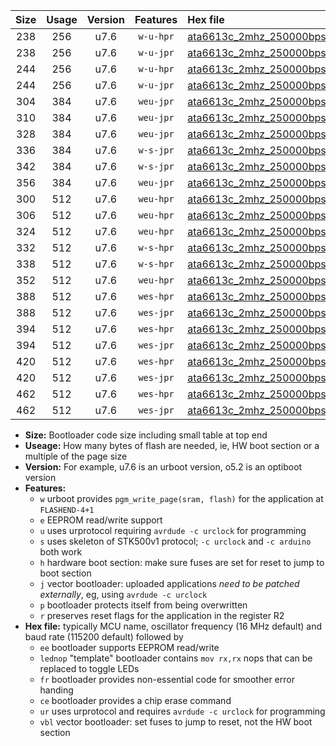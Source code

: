 |Size|Usage|Version|Features|Hex file|
|:-:|:-:|:-:|:-:|:--|
|238|256|u7.6|`w-u-hpr`|[ata6613c_2mhz_250000bps_ur.hex](https://raw.githubusercontent.com/stefanrueger/urboot/main/ata6613c_2mhz_250000bps_ur.hex)|
|238|256|u7.6|`w-u-jpr`|[ata6613c_2mhz_250000bps_ur_vbl.hex](https://raw.githubusercontent.com/stefanrueger/urboot/main/ata6613c_2mhz_250000bps_ur_vbl.hex)|
|244|256|u7.6|`w-u-hpr`|[ata6613c_2mhz_250000bps_lednop_ur.hex](https://raw.githubusercontent.com/stefanrueger/urboot/main/ata6613c_2mhz_250000bps_lednop_ur.hex)|
|244|256|u7.6|`w-u-jpr`|[ata6613c_2mhz_250000bps_lednop_ur_vbl.hex](https://raw.githubusercontent.com/stefanrueger/urboot/main/ata6613c_2mhz_250000bps_lednop_ur_vbl.hex)|
|304|384|u7.6|`weu-jpr`|[ata6613c_2mhz_250000bps_ee_ur_vbl.hex](https://raw.githubusercontent.com/stefanrueger/urboot/main/ata6613c_2mhz_250000bps_ee_ur_vbl.hex)|
|310|384|u7.6|`weu-jpr`|[ata6613c_2mhz_250000bps_ee_lednop_ur_vbl.hex](https://raw.githubusercontent.com/stefanrueger/urboot/main/ata6613c_2mhz_250000bps_ee_lednop_ur_vbl.hex)|
|328|384|u7.6|`weu-jpr`|[ata6613c_2mhz_250000bps_ee_lednop_fr_ur_vbl.hex](https://raw.githubusercontent.com/stefanrueger/urboot/main/ata6613c_2mhz_250000bps_ee_lednop_fr_ur_vbl.hex)|
|336|384|u7.6|`w-s-jpr`|[ata6613c_2mhz_250000bps_vbl.hex](https://raw.githubusercontent.com/stefanrueger/urboot/main/ata6613c_2mhz_250000bps_vbl.hex)|
|342|384|u7.6|`w-s-jpr`|[ata6613c_2mhz_250000bps_lednop_vbl.hex](https://raw.githubusercontent.com/stefanrueger/urboot/main/ata6613c_2mhz_250000bps_lednop_vbl.hex)|
|356|384|u7.6|`weu-jpr`|[ata6613c_2mhz_250000bps_ee_lednop_fr_ce_ur_vbl.hex](https://raw.githubusercontent.com/stefanrueger/urboot/main/ata6613c_2mhz_250000bps_ee_lednop_fr_ce_ur_vbl.hex)|
|300|512|u7.6|`weu-hpr`|[ata6613c_2mhz_250000bps_ee_ur.hex](https://raw.githubusercontent.com/stefanrueger/urboot/main/ata6613c_2mhz_250000bps_ee_ur.hex)|
|306|512|u7.6|`weu-hpr`|[ata6613c_2mhz_250000bps_ee_lednop_ur.hex](https://raw.githubusercontent.com/stefanrueger/urboot/main/ata6613c_2mhz_250000bps_ee_lednop_ur.hex)|
|324|512|u7.6|`weu-hpr`|[ata6613c_2mhz_250000bps_ee_lednop_fr_ur.hex](https://raw.githubusercontent.com/stefanrueger/urboot/main/ata6613c_2mhz_250000bps_ee_lednop_fr_ur.hex)|
|332|512|u7.6|`w-s-hpr`|[ata6613c_2mhz_250000bps.hex](https://raw.githubusercontent.com/stefanrueger/urboot/main/ata6613c_2mhz_250000bps.hex)|
|338|512|u7.6|`w-s-hpr`|[ata6613c_2mhz_250000bps_lednop.hex](https://raw.githubusercontent.com/stefanrueger/urboot/main/ata6613c_2mhz_250000bps_lednop.hex)|
|352|512|u7.6|`weu-hpr`|[ata6613c_2mhz_250000bps_ee_lednop_fr_ce_ur.hex](https://raw.githubusercontent.com/stefanrueger/urboot/main/ata6613c_2mhz_250000bps_ee_lednop_fr_ce_ur.hex)|
|388|512|u7.6|`wes-hpr`|[ata6613c_2mhz_250000bps_ee.hex](https://raw.githubusercontent.com/stefanrueger/urboot/main/ata6613c_2mhz_250000bps_ee.hex)|
|388|512|u7.6|`wes-jpr`|[ata6613c_2mhz_250000bps_ee_vbl.hex](https://raw.githubusercontent.com/stefanrueger/urboot/main/ata6613c_2mhz_250000bps_ee_vbl.hex)|
|394|512|u7.6|`wes-hpr`|[ata6613c_2mhz_250000bps_ee_lednop.hex](https://raw.githubusercontent.com/stefanrueger/urboot/main/ata6613c_2mhz_250000bps_ee_lednop.hex)|
|394|512|u7.6|`wes-jpr`|[ata6613c_2mhz_250000bps_ee_lednop_vbl.hex](https://raw.githubusercontent.com/stefanrueger/urboot/main/ata6613c_2mhz_250000bps_ee_lednop_vbl.hex)|
|420|512|u7.6|`wes-hpr`|[ata6613c_2mhz_250000bps_ee_lednop_fr.hex](https://raw.githubusercontent.com/stefanrueger/urboot/main/ata6613c_2mhz_250000bps_ee_lednop_fr.hex)|
|420|512|u7.6|`wes-jpr`|[ata6613c_2mhz_250000bps_ee_lednop_fr_vbl.hex](https://raw.githubusercontent.com/stefanrueger/urboot/main/ata6613c_2mhz_250000bps_ee_lednop_fr_vbl.hex)|
|462|512|u7.6|`wes-hpr`|[ata6613c_2mhz_250000bps_ee_lednop_fr_ce.hex](https://raw.githubusercontent.com/stefanrueger/urboot/main/ata6613c_2mhz_250000bps_ee_lednop_fr_ce.hex)|
|462|512|u7.6|`wes-jpr`|[ata6613c_2mhz_250000bps_ee_lednop_fr_ce_vbl.hex](https://raw.githubusercontent.com/stefanrueger/urboot/main/ata6613c_2mhz_250000bps_ee_lednop_fr_ce_vbl.hex)|

- **Size:** Bootloader code size including small table at top end
- **Useage:** How many bytes of flash are needed, ie, HW boot section or a multiple of the page size
- **Version:** For example, u7.6 is an urboot version, o5.2 is an optiboot version
- **Features:**
  + `w` urboot provides `pgm_write_page(sram, flash)` for the application at `FLASHEND-4+1`
  + `e` EEPROM read/write support
  + `u` uses urprotocol requiring `avrdude -c urclock` for programming
  + `s` uses skeleton of STK500v1 protocol; `-c urclock` and `-c arduino` both work
  + `h` hardware boot section: make sure fuses are set for reset to jump to boot section
  + `j` vector bootloader: uploaded applications *need to be patched externally*, eg, using `avrdude -c urclock`
  + `p` bootloader protects itself from being overwritten
  + `r` preserves reset flags for the application in the register R2
- **Hex file:** typically MCU name, oscillator frequency (16 MHz default) and baud rate (115200 default) followed by
  + `ee` bootloader supports EEPROM read/write
  + `lednop` "template" bootloader contains `mov rx,rx` nops that can be replaced to toggle LEDs
  + `fr` bootloader provides non-essential code for smoother error handing
  + `ce` bootloader provides a chip erase command
  + `ur` uses urprotocol and requires `avrdude -c urclock` for programming
  + `vbl` vector bootloader: set fuses to jump to reset, not the HW boot section
